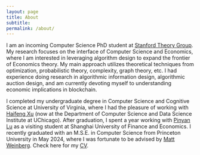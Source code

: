 ```yaml
---
layout: page
title: About
subtitle:
permalink: /about/
---
```


I am an incoming Computer Science PhD student at [Stanford Theory Group](https://theory.stanford.edu/main/index.shtml). My research focuses on the interface of Computer Science and Economics, where I am interested in leveraging algorithm design to expand the frontier of Economics theory. My main approach utilizes theoretical techniques from optimization, probabilistic theory, complexity, graph theory, etc. I had experience doing research in algorithmic information design, algorithmic auction design, and am currently devoting myself to understanding economic implications in blockchain.

I completed my undergraduate degree in Computer Science and Cognitive Science at University of Virginia, where I had the pleasure of working with [Haifeng Xu](https://www.haifeng-xu.com/) (now at the Department of Computer Science and Data Science Institute at UChicago). After graduation, I spent a year working with [Pinyan Lu](http://pinyanlu.com/) as a visiting student at Shanghai University of Finance and Economics. I recently graduated with an M.S.E. in Computer Science from Princeton University in May 2024, where I was fortunate to be advised by [Matt Weinberg](https://www.cs.princeton.edu/~smattw/).  Check here for my [CV]({{site.url}}/assets/files/Chenghan%20Zhou-CV.pdf).
